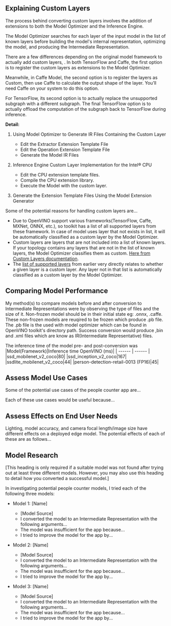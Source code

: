 

## Explaining Custom Layers

The process behind converting custom layers involves the addition of extensions to both the Model Optimizer and the Inference Engine.

The Model Optimizer searches for each layer of the input model in the list of known layers before building the model's internal representation, optimizing the model, and producing the Intermediate Representation.

There are a few differences depending on the original model framework to actually add custom layers, . In both TensorFlow and Caffe, the first option is to register the custom layers as extensions to the Model Optimizer.

Meanwhile, in Caffe Model, the second option is to register the layers as Custom, then use Caffe to calculate the output shape of the layer. You’ll need Caffe on your system to do this option.

For TensorFlow, its second option is to actually replace the unsupported subgraph with a different subgraph. The final TensorFlow option is to actually offload the computation of the subgraph back to TensorFlow during inference.

**Detail:**
1. Using Model Optimizer to Generate IR Files Containing the Custom Layer
    - Edit the Extractor Extension Template File
    - Edit the Operation Extension Template File
    - Generate the Model IR Files

2. Inference Engine Custom Layer Implementation for the Intel® CPU
    - Edit the CPU extension template files.
    - Compile the CPU extension library.
    - Execute the Model with the custom layer.
3. Generate the Extension Template Files Using the Model Extension Generator

Some of the potential reasons for handling custom layers are...
- Due to OpenVINO support various frameworks(TensorFlow, Caffe, MXNet, ONNX, etc.), so toolkit has a list of all supported layers from these framework. In case of model uses layer that not exists in list, it will be automatically classified as a custom layer by the Model Optimizer. 
- Custom layers are layers that are not included into a list of known layers. If your topology contains any layers that are not in the list of known layers, the Model Optimizer classifies them as custom. [Here from Custom Layers documentation](https://docs.openvinotoolkit.org/latest/_docs_MO_DG_prepare_model_customize_model_optimizer_Customize_Model_Optimizer.html).
- The [list of supported layers](https://docs.openvinotoolkit.org/2019_R3/_docs_MO_DG_prepare_model_Supported_Frameworks_Layers.html) from earlier very directly relates to whether a given layer is a custom layer. Any layer not in that list is automatically classified as a custom layer by the Model Optimizer.


## Comparing Model Performance

My method(s) to compare models before and after conversion to Intermediate Representations
were by observing the type of files and the size of it. Non-frozen model should be in their initial state eg: .onnx, .caffe.
These non-frozen models are reuqired to be frozen which produce .pb file.
The .pb file is the used with model optimizer which can be found in OpenVINO toolkit's directory path.
Success conversion would produce ,bin and .xml files which are know as IR(Intermediate Representative) files.


The inference time of the model pre- and post-conversion was
|Model(Framework)|Inference time OpenVINO (ms)|
| ------ | ------ |
|ssd_mobilenet_v2_coco|80|
|ssd_inception_v2_coco|167|
|ssdlite_mobilenet_v2_coco|44|
|person-detection-retail-0013 (FP16)|45|

## Assess Model Use Cases

Some of the potential use cases of the people counter app are...

Each of these use cases would be useful because...

## Assess Effects on End User Needs

Lighting, model accuracy, and camera focal length/image size have different effects on a
deployed edge model. The potential effects of each of these are as follows...

## Model Research

[This heading is only required if a suitable model was not found after trying out at least three
different models. However, you may also use this heading to detail how you converted 
a successful model.]

In investigating potential people counter models, I tried each of the following three models:

- Model 1: [Name]
  - [Model Source]
  - I converted the model to an Intermediate Representation with the following arguments...
  - The model was insufficient for the app because...
  - I tried to improve the model for the app by...
  
- Model 2: [Name]
  - [Model Source]
  - I converted the model to an Intermediate Representation with the following arguments...
  - The model was insufficient for the app because...
  - I tried to improve the model for the app by...

- Model 3: [Name]
  - [Model Source]
  - I converted the model to an Intermediate Representation with the following arguments...
  - The model was insufficient for the app because...
  - I tried to improve the model for the app by...
